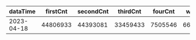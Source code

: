 |dataTime|firstCnt|secondCnt|thirdCnt|fourCnt|winCnt|vrate|wrate|
|-|-|-|-|-|-|-|-|
|2023-04-18|44806933|44393081|33459433|7505546|6682892|0%|0%|